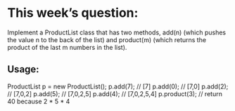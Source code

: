 # This week’s question:
Implement a ProductList class that has two methods, add(n) (which pushes the value n to the back of the list) and product(m) (which returns the product of the last m numbers in the list).

## Usage: 

ProductList p = new ProductList();
p.add(7);         // [7]
p.add(0);         // [7,0]
p.add(2);         // [7,0,2]
p.add(5);         // [7,0,2,5]
p.add(4);         // [7,0,2,5,4]
p.product(3);     // return 40 because 2 * 5 * 4